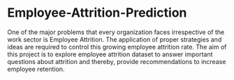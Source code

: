 # Employee-Attrition-Prediction

One of the major problems that every organization faces irrespective of the work sector is Employee Attrition. The application of proper strategies and ideas are required to control this growing employee attrition rate. The aim of this project is to explore employee attrition dataset to answer important questions about attrition and thereby, provide recommendations to increase employee retention.
